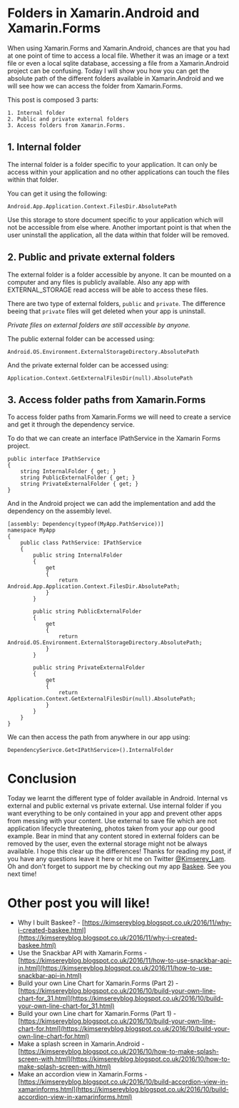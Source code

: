 # Folders in Xamarin.Android and Xamarin.Forms

When using Xamarin.Forms and Xamarin.Android, chances are that you had at one point of time to access a local file.
Whether it was an image or a text file or even a local sqlite database, accessing a file from a Xamarin.Android project can be confusing.
Today I will show you how you can get the absolute path of the different folders available in Xamarin.Android and we will see how we can access the folder from Xamarin.Forms.

This post is composed 3 parts:

```
1. Internal folder
2. Public and private external folders
3. Access folders from Xamarin.Forms.
```

## 1. Internal folder

The internal folder is a folder specific to your application.
It can only be access within your application and no other applications can touch the files within that folder.

You can get it using the following:

```
Android.App.Application.Context.FilesDir.AbsolutePath
```

Use this storage to store document specific to your application which will not be accessible from else where.
Another important point is that when the user uninstall the application, all the data within that folder will be removed.

## 2. Public and private external folders

The external folder is a folder accessible by anyone.
It can be mounted on a computer and any files is publicly available. Also any app with EXTERNAL_STORAGE read access will be able to access these files.

There are two type of external folders, `public` and `private`.
The difference beeing that `private` files will get deleted when your app is uninstall.

_Private files on external folders are still accessible by anyone._

The public external folder can be accessed using:
```
Android.OS.Environment.ExternalStorageDirectory.AbsolutePath
```

And the private external folder can be accessed using:
```
Application.Context.GetExternalFilesDir(null).AbsolutePath
```

## 3. Access folder paths from Xamarin.Forms

To access folder paths from Xamarin.Forms we will need to create a service and get it through the dependency service.

To do that we can create an interface IPathService in the Xamarin Forms project.

```
public interface IPathService 
{
    string InternalFolder { get; }
    string PublicExternalFolder { get; }
    string PrivateExternalFolder { get; }
}
```

And in the Android project we can add the implementation and add the dependency on the assembly level.

```
[assembly: Dependency(typeof(MyApp.PathService))]
namespace MyApp
{
    public class PathService: IPathService
    {
        public string InternalFolder
        {
            get 
            { 
                return Android.App.Application.Context.FilesDir.AbsolutePath;
            }
        }

        public string PublicExternalFolder
        { 
            get
            {
                return Android.OS.Environment.ExternalStorageDirectory.AbsolutePath;
            }
        }

        public string PrivateExternalFolder
        {
            get 
            {
                return Application.Context.GetExternalFilesDir(null).AbsolutePath; 
            }
        }
    }
}
```

We can then access the path from anywhere in our app using:

```
DependencySerivce.Get<IPathService>().InternalFolder
```

# Conclusion

Today we learnt the different type of folder available in Android. Internal vs external and public external vs private external.
Use internal folder if you want everything to be only contained in your app and prevent other apps from messing with your content. Use external to save file which are not application lifecycle threatening, photos taken from your app our good example. Bear in mind that any content stored in external folders can be removed by the user, even the external storage might not be always available.
I hope this clear up the differences! 
Thanks for reading my post, if you have any questions leave it here or hit me on Twitter [@Kimserey_Lam](https://twitter.com/Kimserey_Lam). 
Oh and don't forget to support me by checking out my app [Baskee](https://www.kimsereylam.com/baskee). See you next time!

# Other post you will like!

- Why I built Baskee? - [https://kimsereyblog.blogspot.co.uk/2016/11/why-i-created-baskee.html](https://kimsereyblog.blogspot.co.uk/2016/11/why-i-created-baskee.html)
- Use the Snackbar API with Xamarin.Forms - [https://kimsereyblog.blogspot.co.uk/2016/11/how-to-use-snackbar-api-in.html](https://kimsereyblog.blogspot.co.uk/2016/11/how-to-use-snackbar-api-in.html)
- Build your own Line Chart for Xamarin.Forms (Part 2) - [https://kimsereyblog.blogspot.co.uk/2016/10/build-your-own-line-chart-for_31.html](https://kimsereyblog.blogspot.co.uk/2016/10/build-your-own-line-chart-for_31.html)
- Build your own Line chart for Xamarin.Forms (Part 1) - [https://kimsereyblog.blogspot.co.uk/2016/10/build-your-own-line-chart-for.html](https://kimsereyblog.blogspot.co.uk/2016/10/build-your-own-line-chart-for.html)
- Make a splash screen in Xamarin.Android - [https://kimsereyblog.blogspot.co.uk/2016/10/how-to-make-splash-screen-with.html](https://kimsereyblog.blogspot.co.uk/2016/10/how-to-make-splash-screen-with.html)
- Make an accordion view in Xamarin.Forms - [https://kimsereyblog.blogspot.co.uk/2016/10/build-accordion-view-in-xamarinforms.html](https://kimsereyblog.blogspot.co.uk/2016/10/build-accordion-view-in-xamarinforms.html)

